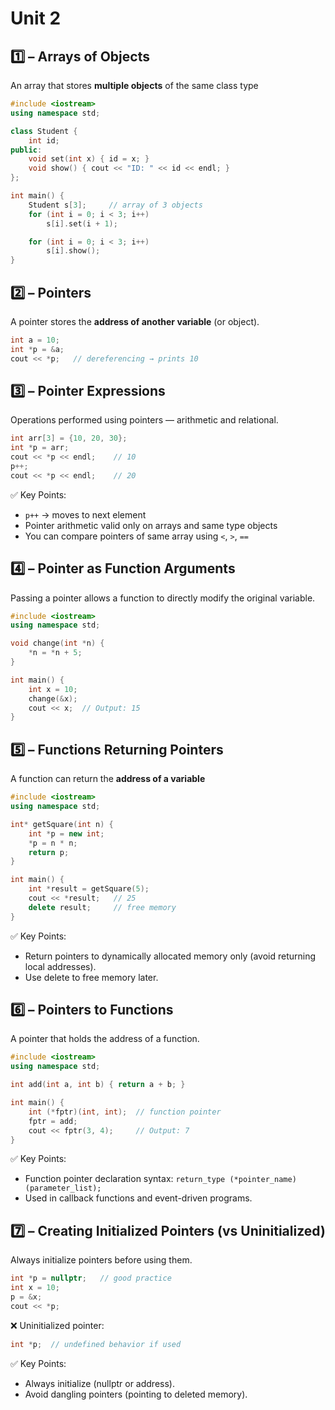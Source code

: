 # Unit 2

## 1️⃣ – Arrays of Objects

An array that stores **multiple objects** of the same class type

```cpp
#include <iostream>
using namespace std;

class Student {
    int id;
public:
    void set(int x) { id = x; }
    void show() { cout << "ID: " << id << endl; }
};

int main() {
    Student s[3];     // array of 3 objects
    for (int i = 0; i < 3; i++)
        s[i].set(i + 1);

    for (int i = 0; i < 3; i++)
        s[i].show();
}
```

## 2️⃣ – Pointers

A pointer stores the **address of another variable** (or object).

```cpp
int a = 10;
int *p = &a;
cout << *p;   // dereferencing → prints 10
```

## 3️⃣ – Pointer Expressions

Operations performed using pointers — arithmetic and relational.

```cpp
int arr[3] = {10, 20, 30};
int *p = arr;
cout << *p << endl;    // 10
p++;
cout << *p << endl;    // 20
```

✅ Key Points:

- `p++` → moves to next element
- Pointer arithmetic valid only on arrays and same type objects
- You can compare pointers of same array using `<`, `>`, `==`

## 4️⃣ – Pointer as Function Arguments

Passing a pointer allows a function to directly modify the original variable.

```cpp
#include <iostream>
using namespace std;

void change(int *n) {
    *n = *n + 5;
}

int main() {
    int x = 10;
    change(&x);
    cout << x;  // Output: 15
}
```

## 5️⃣ – Functions Returning Pointers

A function can return the **address of a variable**

```cpp
#include <iostream>
using namespace std;

int* getSquare(int n) {
    int *p = new int;
    *p = n * n;
    return p;
}

int main() {
    int *result = getSquare(5);
    cout << *result;   // 25
    delete result;     // free memory
}
```

✅ Key Points:
- Return pointers to dynamically allocated memory only (avoid returning local addresses).
- Use delete to free memory later.

## 6️⃣ – Pointers to Functions

A pointer that holds the address of a function.
```cpp
#include <iostream>
using namespace std;

int add(int a, int b) { return a + b; }

int main() {
    int (*fptr)(int, int);  // function pointer
    fptr = add;
    cout << fptr(3, 4);     // Output: 7
}
```

✅ Key Points:

- Function pointer declaration syntax:
    `return_type (*pointer_name)(parameter_list);`
- Used in callback functions and event-driven programs.

## 7️⃣ – Creating Initialized Pointers (vs Uninitialized)
Always initialize pointers before using them.

```cpp
int *p = nullptr;   // good practice
int x = 10;
p = &x;
cout << *p;
```
❌ Uninitialized pointer:

```cpp
int *p;  // undefined behavior if used
```

✅ Key Points:
- Always initialize (nullptr or address).
- Avoid dangling pointers (pointing to deleted memory).

